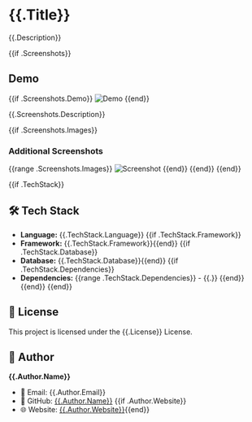 # {{.Title}}

{{.Description}}

{{if .Screenshots}}

## Demo 

{{if .Screenshots.Demo}}
![Demo]({{.Screenshots.Demo}})
{{end}}

{{.Screenshots.Description}}

{{if .Screenshots.Images}}
### Additional Screenshots
{{range .Screenshots.Images}}
![Screenshot]({{.}})
{{end}}
{{end}}
{{end}}

{{if .TechStack}}
## 🛠️ Tech Stack

- **Language:** {{.TechStack.Language}}
{{if .TechStack.Framework}}
- **Framework:** {{.TechStack.Framework}}{{end}}
{{if .TechStack.Database}}
- **Database:** {{.TechStack.Database}}{{end}}
{{if .TechStack.Dependencies}}
- **Dependencies:**
{{range .TechStack.Dependencies}}  - {{.}}
{{end}}
{{end}}
{{end}}

## 📄 License

This project is licensed under the {{.License}} License.

## 👤 Author

**{{.Author.Name}}**
- 📧 Email: {{.Author.Email}}
- 🐙 GitHub: [{{.Author.Name}}]({{.Author.GitHub}})
{{if .Author.Website}}
- 🌐 Website: [{{.Author.Website}}]({{.Author.Website}}){{end}}
